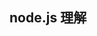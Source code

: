 ﻿<!--
 * @Author: your name
 * @Date: 2021-03-16 09:09:37
 * @LastEditTime: 2021-03-22 10:35:54
 * @LastEditors: your name
 * @Description: In User Settings Edit
 * @FilePath: \jsSkill\node\n1.md
-->
## node.js 理解
